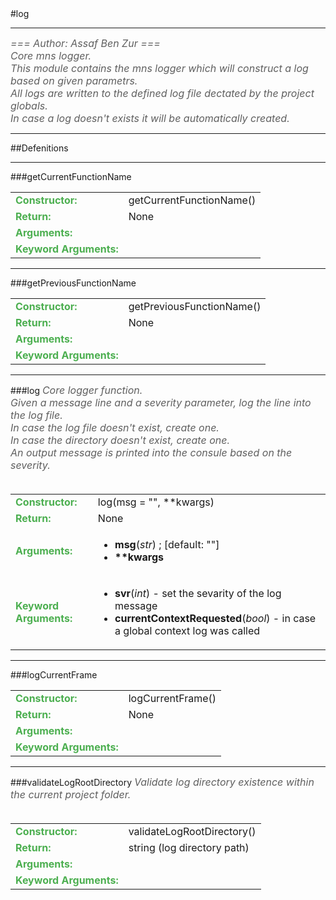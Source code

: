 <body>
#log
<hr width = 100%>
<font color = #5f5f5f size = 3pt>
<i>
=== Author: Assaf Ben Zur === <br>
Core mns logger. <br>
This module contains the mns logger which will construct a log based on given parametrs. <br>
All logs are written to the defined log file dectated by the project globals. <br>
In case a log doesn't exists it will be automatically created. <br>
</font>
</i>
<hr width = 100%>
##Defenitions
<hr width = 100%>
###getCurrentFunctionName
<font size = 3pt>
<table>
<tr><td><b><font color = #4caf50>Constructor:  </font></b></td><td>getCurrentFunctionName()</td></tr>
<tr><td><b><font color = #4caf50>Return:  </font></b></td><td>None</td></tr>
<tr><td><b><font color = #4caf50>Arguments:  </font></b></td>
</tr>
<tr width=150px><td><b><font color = #4caf50>Keyword Arguments:  </font></b></td>
</tr>
</table></font>
<hr width = 100%>
###getPreviousFunctionName
<font size = 3pt>
<table>
<tr><td><b><font color = #4caf50>Constructor:  </font></b></td><td>getPreviousFunctionName()</td></tr>
<tr><td><b><font color = #4caf50>Return:  </font></b></td><td>None</td></tr>
<tr><td><b><font color = #4caf50>Arguments:  </font></b></td>
</tr>
<tr width=150px><td><b><font color = #4caf50>Keyword Arguments:  </font></b></td>
</tr>
</table></font>
<hr width = 100%>
###log
<font color = #5f5f5f size = 3pt>
<i>
Core logger function. <br>
Given a message line and a severity parameter, log the line into the log file. <br>
In case the log file doesn't exist, create one. <br>
In case the directory doesn't exist, create one. <br>
An output message is printed into the consule based on the severity. <br>
</i>
<br>
</font>
<font size = 3pt>
<table>
<tr><td><b><font color = #4caf50>Constructor:  </font></b></td><td>log(msg = "", **kwargs)</td></tr>
<tr><td><b><font color = #4caf50>Return:  </font></b></td><td>None</td></tr>
<tr><td><b><font color = #4caf50>Arguments:  </font></b></td>
<td><ul>
<li><b>msg</b>(<i>str</i>) ; [default: ""]</li>
<li><b>**kwargs</b></li>
</ul></td>
</tr>
<tr width=150px><td><b><font color = #4caf50>Keyword Arguments:  </font></b></td>
<td><ul>
<li><b>svr</b>(<i>int</i>) - set the sevarity of the log message</li>
<li><b>currentContextRequested</b>(<i>bool</i>) - in case a global context log was called</li>
</ul></td>
</tr>
</table></font>
<hr width = 100%>
###logCurrentFrame
<font size = 3pt>
<table>
<tr><td><b><font color = #4caf50>Constructor:  </font></b></td><td>logCurrentFrame()</td></tr>
<tr><td><b><font color = #4caf50>Return:  </font></b></td><td>None</td></tr>
<tr><td><b><font color = #4caf50>Arguments:  </font></b></td>
</tr>
<tr width=150px><td><b><font color = #4caf50>Keyword Arguments:  </font></b></td>
</tr>
</table></font>
<hr width = 100%>
###validateLogRootDirectory
<font color = #5f5f5f size = 3pt>
<i>
Validate log directory existence within the current project folder. <br>
</i>
<br>
</font>
<font size = 3pt>
<table>
<tr><td><b><font color = #4caf50>Constructor:  </font></b></td><td>validateLogRootDirectory()</td></tr>
<tr><td><b><font color = #4caf50>Return:  </font></b></td><td>string (log directory path)</td></tr>
<tr><td><b><font color = #4caf50>Arguments:  </font></b></td>
</tr>
<tr width=150px><td><b><font color = #4caf50>Keyword Arguments:  </font></b></td>
</tr>
</table></font>
